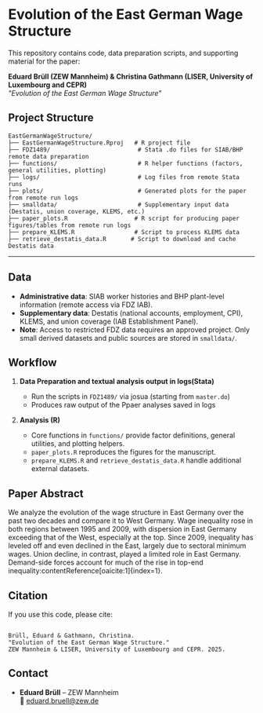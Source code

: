 
# Evolution of the East German Wage Structure

This repository contains code, data preparation scripts, and supporting material for the paper:

**Eduard Brüll (ZEW Mannheim) & Christina Gathmann (LISER, University of Luxembourg and CEPR)**  
*"Evolution of the East German Wage Structure"*



## Project Structure

```
EastGermanWageStructure/
├── EastGermanWageStructure.Rproj   # R project file
├── FDZ1489/                         # Stata .do files for SIAB/BHP remote data preparation
├── functions/                       # R helper functions (factors, general utilities, plotting)
├── logs/                            # Log files from remote Stata runs
├── plots/                           # Generated plots for the paper from remote run logs
├── smalldata/                       # Supplementary input data (Destatis, union coverage, KLEMS, etc.)
├── paper_plots.R                   # R script for producing paper figures/tables from remote run logs
├── prepare_KLEMS.R                 # Script to process KLEMS data
├── retrieve_destatis_data.R       # Script to download and cache Destatis data
```

---

## Data

- **Administrative data**: SIAB worker histories and BHP plant-level information (remote access via FDZ IAB).  
- **Supplementary data**: Destatis (national accounts, employment, CPI), KLEMS, and union coverage (IAB Establishment Panel).  
- **Note**: Access to restricted FDZ data requires an approved project. Only small derived datasets and public sources are stored in `smalldata/`.

## Workflow

1. **Data Preparation and textual analysis output in logs(Stata)**  
   - Run the scripts in `FDZ1489/` via josua (starting from `master.do`)
   - Produces raw output of the Ppaer analyses saved in logs

2. **Analysis (R)**  
   - Core functions in `functions/` provide factor definitions, general utilities, and plotting helpers.
   - `paper_plots.R` reproduces the figures for the manuscript.
   - `prepare_KLEMS.R` and `retrieve_destatis_data.R` handle additional external datasets.

## Paper Abstract

We analyze the evolution of the wage structure in East Germany over the past two decades and compare it to West Germany. Wage inequality rose in both regions between 1995 and 2009, with dispersion in East Germany exceeding that of the West, especially at the top. Since 2009, inequality has leveled off and even declined in the East, largely due to sectoral minimum wages. Union decline, in contrast, played a limited role in East Germany. Demand-side forces account for much of the rise in top-end inequality:contentReference[oaicite:1]{index=1}.


## Citation

If you use this code, please cite:

```

Brüll, Eduard & Gathmann, Christina.
"Evolution of the East German Wage Structure."
ZEW Mannheim & LISER, University of Luxembourg and CEPR. 2025.

```

## Contact

- **Eduard Brüll** – ZEW Mannheim  
  📧 [eduard.bruell@zew.de](mailto:eduard.bruell@zew.de)

